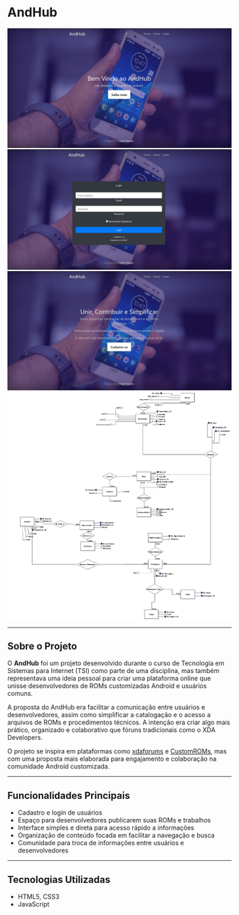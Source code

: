 # AndHub

![AndHub Design 1](./images/IMG-20181112-WA0000.jpg)
![AndHub Design 2](./images/IMG-20181112-WA0002.jpg)
![AndHub Design 3](./images/IMG-20181112-WA0003.jpg)
![AndHub Modelo Relacional](./images/Andhub_banco.jpg)

---

## Sobre o Projeto

O **AndHub** foi um projeto desenvolvido durante o curso de Tecnologia em Sistemas para Internet (TSI) como parte de uma disciplina, mas também representava uma ideia pessoal para criar uma plataforma online que unisse desenvolvedores de ROMs customizadas Android e usuários comuns.

A proposta do AndHub era facilitar a comunicação entre usuários e desenvolvedores, assim como simplificar a catalogação e o acesso a arquivos de ROMs e procedimentos técnicos. A intenção era criar algo mais prático, organizado e colaborativo que fóruns tradicionais como o XDA Developers.

O projeto se inspira em plataformas como [xdaforums](https://xdaforums.com/) e [CustomROMs](https://customroms.net/roms/), mas com uma proposta mais elaborada para engajamento e colaboração na comunidade Android customizada.

---

## Funcionalidades Principais

- Cadastro e login de usuários
- Espaço para desenvolvedores publicarem suas ROMs e trabalhos
- Interface simples e direta para acesso rápido a informações
- Organização de conteúdo focada em facilitar a navegação e busca
- Comunidade para troca de informações entre usuários e desenvolvedores

---

## Tecnologias Utilizadas

- HTML5, CSS3
- JavaScript
